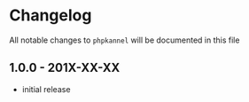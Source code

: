 # Changelog

All notable changes to `phpkannel` will be documented in this file

## 1.0.0 - 201X-XX-XX

- initial release
